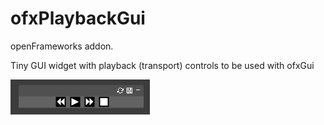 # ofxPlaybackGui

openFrameworks addon.

Tiny GUI widget with playback (transport) controls to be used with ofxGui

![](ScreenShot.png)